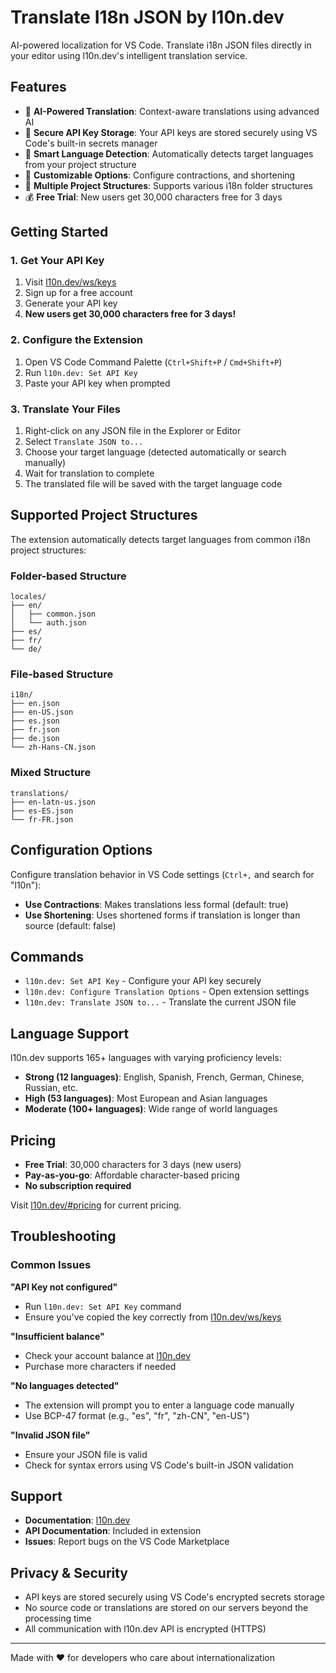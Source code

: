 # Translate I18n JSON by l10n.dev

AI-powered localization for VS Code. Translate i18n JSON files directly in your editor using l10n.dev's intelligent translation service.

## Features

- 🤖 **AI-Powered Translation**: Context-aware translations using advanced AI
- 🔐 **Secure API Key Storage**: Your API keys are stored securely using VS Code's built-in secrets manager
- 🎯 **Smart Language Detection**: Automatically detects target languages from your project structure
- 🔧 **Customizable Options**: Configure contractions, and shortening
- 📁 **Multiple Project Structures**: Supports various i18n folder structures
- 💰 **Free Trial**: New users get 30,000 characters free for 3 days

## Getting Started

### 1. Get Your API Key
1. Visit [l10n.dev/ws/keys](https://l10n.dev/ws/keys)
2. Sign up for a free account
3. Generate your API key
4. **New users get 30,000 characters free for 3 days!**

### 2. Configure the Extension
1. Open VS Code Command Palette (`Ctrl+Shift+P` / `Cmd+Shift+P`)
2. Run `l10n.dev: Set API Key`
3. Paste your API key when prompted

### 3. Translate Your Files
1. Right-click on any JSON file in the Explorer or Editor
2. Select `Translate JSON to...`
3. Choose your target language (detected automatically or search manually)
4. Wait for translation to complete
5. The translated file will be saved with the target language code

## Supported Project Structures

The extension automatically detects target languages from common i18n project structures:

### Folder-based Structure
```
locales/
├── en/
│   ├── common.json
│   └── auth.json
├── es/
├── fr/
└── de/
```

### File-based Structure
```
i18n/
├── en.json
├── en-US.json
├── es.json
├── fr.json
├── de.json
└── zh-Hans-CN.json
```

### Mixed Structure
```
translations/
├── en-latn-us.json
├── es-ES.json
└── fr-FR.json
```

## Configuration Options

Configure translation behavior in VS Code settings (`Ctrl+,` and search for "l10n"):

- **Use Contractions**: Makes translations less formal (default: true)
- **Use Shortening**: Uses shortened forms if translation is longer than source (default: false)

## Commands

- `l10n.dev: Set API Key` - Configure your API key securely
- `l10n.dev: Configure Translation Options` - Open extension settings
- `l10n.dev: Translate JSON to...` - Translate the current JSON file

## Language Support

l10n.dev supports 165+ languages with varying proficiency levels:
- **Strong (12 languages)**: English, Spanish, French, German, Chinese, Russian, etc.
- **High (53 languages)**: Most European and Asian languages
- **Moderate (100+ languages)**: Wide range of world languages

## Pricing

- **Free Trial**: 30,000 characters for 3 days (new users)
- **Pay-as-you-go**: Affordable character-based pricing
- **No subscription required**

Visit [l10n.dev/#pricing](https://l10n.dev/#pricing) for current pricing.

## Troubleshooting

### Common Issues

**"API Key not configured"**
- Run `l10n.dev: Set API Key` command
- Ensure you've copied the key correctly from [l10n.dev/ws/keys](https://l10n.dev/ws/keys)

**"Insufficient balance"**
- Check your account balance at [l10n.dev](https://l10n.dev)
- Purchase more characters if needed

**"No languages detected"**
- The extension will prompt you to enter a language code manually
- Use BCP-47 format (e.g., "es", "fr", "zh-CN", "en-US")

**"Invalid JSON file"**
- Ensure your JSON file is valid
- Check for syntax errors using VS Code's built-in JSON validation

## Support

- **Documentation**: [l10n.dev](https://l10n.dev)
- **API Documentation**: Included in extension
- **Issues**: Report bugs on the VS Code Marketplace

## Privacy & Security

- API keys are stored securely using VS Code's encrypted secrets storage
- No source code or translations are stored on our servers beyond the processing time
- All communication with l10n.dev API is encrypted (HTTPS)

---

Made with ❤️ for developers who care about internationalization
